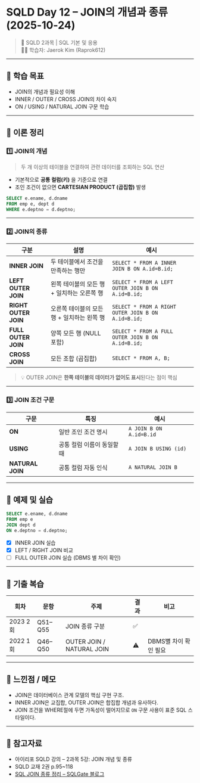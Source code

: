 # SQLD Day 12 – JOIN의 개념과 종류 (2025-10-24)
> 📘 SQLD 2과목 | SQL 기본 및 응용  
> 🧑‍💻 학습자: Jaerok Kim (Raprok612)

---

## 🎯 학습 목표
- JOIN의 개념과 필요성 이해  
- INNER / OUTER / CROSS JOIN의 차이 숙지  
- ON / USING / NATURAL JOIN 구문 학습

---

## 🧠 이론 정리

### 1️⃣ JOIN의 개념
> 두 개 이상의 테이블을 연결하여 관련 데이터를 조회하는 SQL 연산

- 기본적으로 **공통 컬럼(키)** 을 기준으로 연결  
- 조인 조건이 없으면 **CARTESIAN PRODUCT (곱집합)** 발생

```sql
SELECT e.ename, d.dname
FROM emp e, dept d
WHERE e.deptno = d.deptno;
```

---

### 2️⃣ JOIN의 종류

| 구분 | 설명 | 예시 |
|------|------|------|
| **INNER JOIN** | 두 테이블에서 조건을 만족하는 행만 | `SELECT * FROM A INNER JOIN B ON A.id=B.id;` |
| **LEFT OUTER JOIN** | 왼쪽 테이블의 모든 행 + 일치하는 오른쪽 행 | `SELECT * FROM A LEFT OUTER JOIN B ON A.id=B.id;` |
| **RIGHT OUTER JOIN** | 오른쪽 테이블의 모든 행 + 일치하는 왼쪽 행 | `SELECT * FROM A RIGHT OUTER JOIN B ON A.id=B.id;` |
| **FULL OUTER JOIN** | 양쪽 모든 행 (NULL 포함) | `SELECT * FROM A FULL OUTER JOIN B ON A.id=B.id;` |
| **CROSS JOIN** | 모든 조합 (곱집합) | `SELECT * FROM A, B;` |

> 💡 OUTER JOIN은 **한쪽 테이블의 데이터가 없어도 표시**된다는 점이 핵심

---

### 3️⃣ JOIN 조건 구문
| 구문 | 특징 | 예시 |
|------|------|------|
| **ON** | 일반 조인 조건 명시 | `A JOIN B ON A.id=B.id` |
| **USING** | 공통 컬럼 이름이 동일할 때 | `A JOIN B USING (id)` |
| **NATURAL JOIN** | 공통 컬럼 자동 인식 | `A NATURAL JOIN B` |

---

## 🧮 예제 및 실습

```sql
SELECT e.ename, d.dname
FROM emp e
JOIN dept d
ON e.deptno = d.deptno;
```

- [x] INNER JOIN 실습  
- [x] LEFT / RIGHT JOIN 비교  
- [ ] FULL OUTER JOIN 실습 (DBMS 별 차이 확인)

---

## 🧾 기출 복습
| 회차 | 문항 | 주제 | 결과 | 비고 |
|------|------|------|------|------|
| 2023 2회 | Q51–Q55 | JOIN 종류 구분 | ✅ | |
| 2022 1회 | Q46–Q50 | OUTER JOIN / NATURAL JOIN | ⚠ | DBMS별 차이 확인 필요 |

---

## 💬 느낀점 / 메모
- JOIN은 데이터베이스 관계 모델의 핵심 구현 구조.  
- INNER JOIN은 교집합, OUTER JOIN은 합집합 개념과 유사하다.  
- JOIN 조건을 WHERE절에 두면 가독성이 떨어지므로 `ON` 구문 사용이 표준 SQL 스타일이다.

---

## 🔗 참고자료
- 아이리포 SQLD 강의 – 2과목 5강: JOIN 개념 및 종류  
- SQLD 교재 2권 p.95~118  
- [SQL JOIN 종류 정리 – SQLGate 블로그](https://www.sqlgate.com/blog/sql-join-types/)
